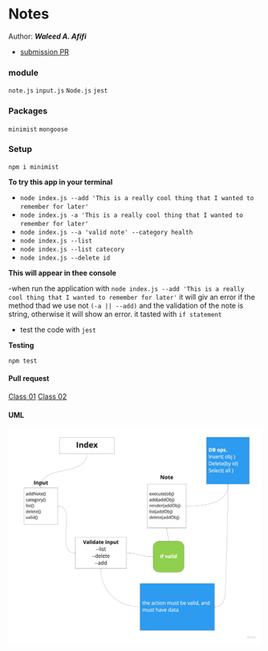 # Notes
 
Author: ***Waleed A. Afifi***

- [submission PR](https://github.com/waleedafifi-401-advanced-javascript/notes/pull/4)

### module 
``note.js``
``input.js``
``Node.js``
``jest``

### Packages
``minimist``
``mongoose``


### Setup
```
npm i minimist
```

**To try this app in your terminal**

- `node index.js --add 'This is a really cool thing that I wanted to remember for later'`
- `node index.js -a 'This is a really cool thing that I wanted to remember for later'`
- `node index.js --a 'valid note' --category health`
- `node index.js --list`
- `node index.js --list catecory`
- `node index.js --delete id`


**This will appear in thee console**

-when run the application with ``node index.js --add 'This is a really cool thing that I wanted to remember for later'``  it will giv an error if the method thad we use not ``(-a || --add)`` and the validation of the note is string, otherwise it will show an error. it tasted with ``if statement``
- test the code with ``jest``

**Testing**
```
npm test
```

#### Pull request
[Class 01](https://github.com/waleedafifi-401-advanced-javascript/notes/pull/1)
[Class 02](https://github.com/waleedafifi-401-advanced-javascript/notes/pull/2)

#### UML
![UML](assets/uml.jpg)